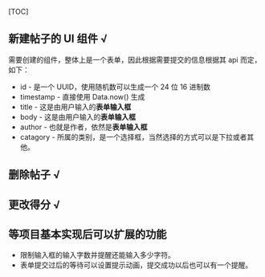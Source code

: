 [TOC]

## 新建帖子的 UI 组件 √

需要创建的组件，整体上是一个表单，因此根据需要提交的信息根据其 api 而定，如下：

- id - 是一个 UUID，使用随机数可以生成一个 24 位 16 进制数
- timestamp - 直接使用 Data.now() 生成
- title - 这是由用户输入的**表单输入框**
- body - 这是由用户输入的**表单输入框**
- author - 也就是作者，依然是**表单输入框**
- catagory - 所属的类别，是一个选择框，当然选择的方式可以是下拉或者其他。



## 删除帖子 √

## 更改得分 √





## 等项目基本实现后可以扩展的功能

- 限制输入框的输入字数并提醒还能输入多少字符。
- 表单提交过后的等待可以设置提示动画，提交成功以后也可以有一个提醒。